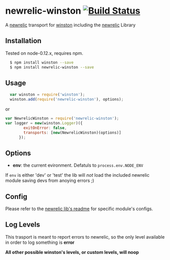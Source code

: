 # newrelic-winston [![Build Status](https://secure.travis-ci.org/namshi/newrelic-winston.png)](http://travis-ci.org/namshi/newrelic-winston)

A [newrelic][0] transport for [winston][1] including the [newrelic][2] Library

## Installation

Tested on node-0.12.x, requires npm.

``` sh
  $ npm install winston --save
  $ npm install newrelic-winston --save
```

## Usage
```javascript
  var winston = require('winston');
  winston.add(require('newrelic-winston'), options);

```

or

```javascript
var NewrelicWinston = require('newrelic-winston');
var logger = new(winston.Logger)({
        exitOnError: false,
        transports: [new(NewrelicWinston)(options)]
      });
```
## Options
* __env__:  the current evironment. Defatuls to `process.env.NODE_ENV`

If `env` is either 'dev' or 'test' the lib will _not_ load the included newrelic module saving devs from anoying errors ;)

## Config
Please refer to the [newrelic lib's readme](https://github.com/newrelic/node-newrelic#configuring-the-module) for specific module's configs.

## Log Levels
This trasport is meant to report errors to newrelic, so the only level available in order to log something is **error**

**All other possible winston's levels, or custom levels, will noop**


[0]: http://newrelic.com/
[1]: https://github.com/flatiron/winston
[2]: https://github.com/newrelic/node-newrelic
